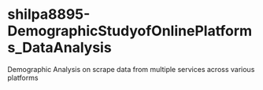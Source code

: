 # shilpa8895-DemographicStudyofOnlinePlatforms_DataAnalysis
Demographic Analysis on scrape data from multiple services across various platforms​  ​
